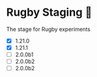 # Rugby Staging 🏈
The stage for Rugby experiments

- [x] 1.21.0
- [x] 1.21.1
- [ ] 2.0.0b1
- [ ] 2.0.0b2
- [ ] 2.0.0b2
